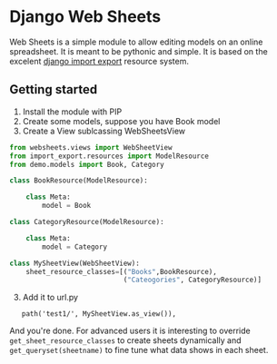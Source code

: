 # Django Web Sheets

Web Sheets is a simple module to allow editing models on an online spreadsheet. 
It is meant to be pythonic and simple. It is based on the excelent 
[django import export](https://github.com/django-import-export/django-import-export)
resource system.

## Getting started

1. Install the module with PIP
2. Create some models, suppose you have Book model
3. Create a View sublcassing WebSheetsView

```python
from websheets.views import WebSheetView
from import_export.resources import ModelResource
from demo.models import Book, Category

class BookResource(ModelResource):

    class Meta:
        model = Book

class CategoryResource(ModelResource):

    class Meta:
        model = Category

class MySheetView(WebSheetView):
    sheet_resource_classes=[("Books",BookResource),
                            ("Cateogories", CategoryResource)]
```

3. Add it to url.py 
```
   path('test1/', MySheetView.as_view()),
``` 

And you're done. For advanced users it is interesting to override `get_sheet_resource_classes`
to create sheets dynamically and `get_queryset(sheetname)` to fine tune what
data shows in each sheet.

